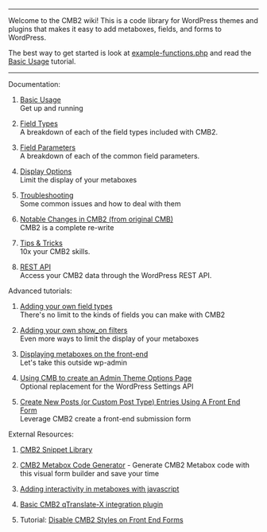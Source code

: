 ****
Welcome to the CMB2 wiki! This is a code library for WordPress themes and plugins that makes it easy to add metaboxes, fields, and forms to WordPress.

The best way to get started is look at [example-functions.php](https://github.com/WebDevStudios/CMB2/blob/master/example-functions.php) and read the [Basic Usage](https://github.com/WebDevStudios/CMB2/wiki/Basic-Usage) tutorial.
****

Documentation:

1. [Basic Usage](https://github.com/WebDevStudios/CMB2/wiki/Basic-Usage)  
	Get up and running

1. [Field Types](https://github.com/WebDevStudios/CMB2/wiki/Field-Types)  
	A breakdown of each of the field types included with CMB2.

1. [Field Parameters](https://github.com/WebDevStudios/CMB2/wiki/Field-Parameters)  
	A breakdown of each of the common field parameters.

1. [Display Options](https://github.com/WebDevStudios/CMB2/wiki/Display-Options)  
	Limit the display of your metaboxes

1. [Troubleshooting](https://github.com/WebDevStudios/CMB2/wiki/Troubleshooting)  
	Some common issues and how to deal with them

1. [Notable Changes in CMB2 (from original CMB)](https://github.com/WebDevStudios/CMB2/wiki/Notable-Changes-in-CMB2)  
	CMB2 is a complete re-write

1. [Tips & Tricks](https://github.com/WebDevStudios/CMB2/wiki/Tips-&-Tricks)  
	10x your CMB2 skills.

1. [REST API](https://github.com/WebDevStudios/CMB2/wiki/REST-API)  
	Access your CMB2 data through the WordPress REST API.

Advanced tutorials:

1. [Adding your own field types](https://github.com/WebDevStudios/CMB2/wiki/Adding-your-own-field-types)  
	There's no limit to the kinds of fields you can make with CMB2

1. [Adding your own show_on filters](https://github.com/WebDevStudios/CMB2/wiki/Adding-your-own-show_on-filters)  
	Even more ways to limit the display of your metaboxes

1. [Displaying metaboxes on the front-end](https://github.com/WebDevStudios/CMB2/wiki/Bringing-Metaboxes-to-the-Front-end)  
	Let's take this outside wp-admin

1. [Using CMB to create an Admin Theme Options Page](https://github.com/WebDevStudios/CMB2/wiki/Using-CMB-to-create-an-Admin-Theme-Options-Page)  
	Optional replacement for the WordPress Settings API

1. [Create New Posts (or Custom Post Type) Entries Using A Front End Form](http://webdevstudios.com/2015/03/30/use-cmb2-to-create-a-new-post-submission-form/)  
  Leverage CMB2 create a front-end submission form

External Resources:

1. [CMB2 Snippet Library](https://github.com/WebDevStudios/CMB2-Snippet-Library)

1. [CMB2 Metabox Code Generator](https://github.com/hasinhayder/cmb2-metabox-generator) - Generate CMB2 Metabox code with this visual form builder and save your time

1. [Adding interactivity in metaboxes with javascript](http://hasin.me/2013/10/26/improving-ux-in-the-wordpress-admin-panel-with-interactive-meta-boxes/)

1. [Basic CMB2 qTranslate-X integration plugin](https://wordpress.org/plugins/integration-cmb2-qtranslate/)

1. Tutorial: [Disable CMB2 Styles on Front End Forms](http://kellenmace.com/disable-cmb2-styles-front-end-forms/)
